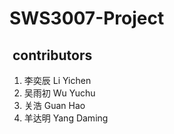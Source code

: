 # SWS3007-Project


##  contributors

1. 李奕辰 Li Yichen
2. 吴雨初 Wu Yuchu
3. 关浩 Guan Hao
4. 羊达明 Yang Daming
